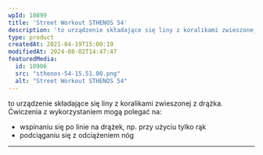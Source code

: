 ```yaml
---
wpId: 10899
title: 'Street Workout STHENOS 54'
description: 'to urządzenie składające się liny z koralikami zwieszonej z drążka. Ćwiczenia z wykorzystaniem mogą polegać na: wspinaniu się po linie na drążek, np. przy użyciu tylko rąk podciąganiu się z odciążeniem nóg'
type: product
createdAt: 2021-04-19T15:00:19
modifiedAt: 2024-08-02T14:47:47
featuredMedia:
  id: 10906
  src: "sthenos-54-15.51.00.png"
  alt: "Street Workout STHENOS 54"
---
```



to urządzenie składające się liny z koralikami zwieszonej z drążka. Ćwiczenia z wykorzystaniem mogą polegać na:

*   wspinaniu się po linie na drążek, np. przy użyciu tylko rąk
*   podciąganiu się z odciążeniem nóg

* * *